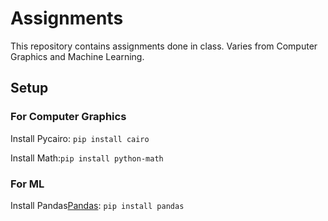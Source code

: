 # Assignments
This repository contains assignments done in class. Varies from Computer Graphics and Machine Learning.
## Setup
### For Computer Graphics
Install Pycairo: `pip install cairo`

Install Math:`pip install python-math`
### For ML
Install Pandas[Pandas](https://www.google.com/url?sa=i&url=https%3A%2F%2Fcommons.wikimedia.org%2Fwiki%2FFile%3APandas_mark.svg&psig=AOvVaw0lQlplS_xwUIAaTFcz5OT4&ust=1700726132288000&source=images&cd=vfe&opi=89978449&ved=0CBIQjRxqFwoTCMC6jtqQ14IDFQAAAAAdAAAAABAE): `pip install pandas`
